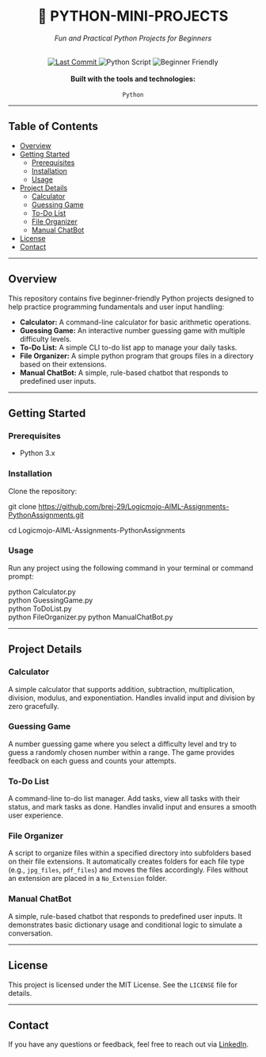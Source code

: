 <div align="center">
  <h1>🐍 PYTHON-MINI-PROJECTS</h1>
  <p><i>Fun and Practical Python Projects for Beginners</i></p>
</div>

<br>

<div align="center">
  <a href="https://github.com/brej-29/">
    <img alt="Last Commit" src="https://img.shields.io/github/last-commit/brej-29/Logicmojo-AIML-Assignments-PythonAssignments">
  </a>
  <img alt="Python Script" src="https://img.shields.io/badge/Script-Python-blue">
  <img alt="Beginner Friendly" src="https://img.shields.io/badge/Level-Beginner-brightgreen">
</div>

<div align="center">
  <br>
  <b>Built with the tools and technologies:</b>
  <br>
  <br>
  <code>Python</code>
</div>

---

## **Table of Contents**
* [Overview](#overview)
* [Getting Started](#getting-started)
    * [Prerequisites](#prerequisites)
    * [Installation](#installation)
    * [Usage](#usage)
* [Project Details](#project-details)
    * [Calculator](#calculator)
    * [Guessing Game](#guessing-game)
    * [To-Do List](#to-do-list)
    * [File Organizer](#file-organizer)
    * [Manual ChatBot](#manual-chatbot)
* [License](#license)
* [Contact](#contact)

---

## **Overview**

This repository contains five beginner-friendly Python projects designed to help practice programming fundamentals and user input handling:

- **Calculator:** A command-line calculator for basic arithmetic operations.
- **Guessing Game:** An interactive number guessing game with multiple difficulty levels.
- **To-Do List:** A simple CLI to-do list app to manage your daily tasks.
- **File Organizer:** A simple python program that groups files in a directory based on their extensions.
- **Manual ChatBot:** A simple, rule-based chatbot that responds to predefined user inputs.
---

## **Getting Started**

### **Prerequisites**
- Python 3.x

### **Installation**
Clone the repository:

git clone https://github.com/brej-29/Logicmojo-AIML-Assignments-PythonAssignments.git

cd Logicmojo-AIML-Assignments-PythonAssignments

### **Usage**
Run any project using the following command in your terminal or command prompt:

python Calculator.py  
python GuessingGame.py  
python ToDoList.py  
python FileOrganizer.py
python ManualChatBot.py

---

## **Project Details**

### **Calculator**
A simple calculator that supports addition, subtraction, multiplication, division, modulus, and exponentiation. Handles invalid input and division by zero gracefully.

### **Guessing Game**
A number guessing game where you select a difficulty level and try to guess a randomly chosen number within a range. The game provides feedback on each guess and counts your attempts.

### **To-Do List**
A command-line to-do list manager. Add tasks, view all tasks with their status, and mark tasks as done. Handles invalid input and ensures a smooth user experience.

### **File Organizer**
A script to organize files within a specified directory into subfolders based on their file extensions. It automatically creates folders for each file type (e.g., `jpg_files`, `pdf_files`) and moves the files accordingly. Files without an extension are placed in a `No_Extension` folder.

### **Manual ChatBot**
A simple, rule-based chatbot that responds to predefined user inputs. It demonstrates basic dictionary usage and conditional logic to simulate a conversation.

---

## **License**
This project is licensed under the MIT License. See the `LICENSE` file for details.

---

## **Contact**
If you have any questions or feedback, feel free to reach out via [LinkedIn](https://www.linkedin.com/in/brejesh-balakrishnan-7855051b9/).

